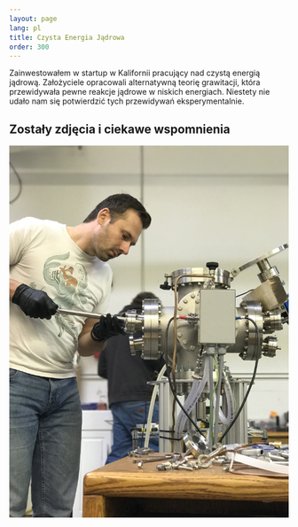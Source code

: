 ```yaml
---
layout: page
lang: pl
title: Czysta Energia Jądrowa
order: 300
---
```

Zainwestowałem w startup w Kalifornii pracujący nad czystą energią jądrową. Założyciele opracowali alternatywną teorię grawitacji, która przewidywała pewne reakcje jądrowe w niskich energiach. Niestety nie udało nam się potwierdzić tych przewidywań eksperymentalnie.

## Zostały zdjęcia i ciekawe wspomnienia

![](/assets/images/ugc.jpg)